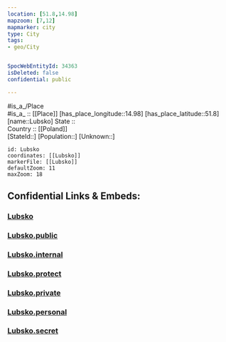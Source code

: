 ```yaml
---
location: [51.8,14.98] 
mapzoom: [7,12] 
mapmarker: city 
type: City
tags:
- geo/City


SpocWebEntityId: 34363
isDeleted: false
confidential: public

---
```

#is_a_/Place  
#is_a_ :: [[Place]] 
[has_place_longitude::14.98] 
[has_place_latitude::51.8] 
[name::Lubsko] 
State ::  
Country :: [[Poland]]  
[StateId::] 
[Population::] 
[Unknown::] 


```leaflet
id: Lubsko
coordinates: [[Lubsko]] 
markerFile: [[Lubsko]] 
defaultZoom: 11 
maxZoom: 18
```


## Confidential Links & Embeds: 

### [Lubsko](/_Standards/Earth/Continent/Europe/Europe~East/Poland/Provinces~Poland/Lubusz/City/Lubsko.md) 

### [Lubsko.public](/_public/Earth/Continent/Europe/Europe~East/Poland/Provinces~Poland/Lubusz/City/Lubsko.public.md) 

### [Lubsko.internal](/_internal/Earth/Continent/Europe/Europe~East/Poland/Provinces~Poland/Lubusz/City/Lubsko.internal.md) 

### [Lubsko.protect](/_protect/Earth/Continent/Europe/Europe~East/Poland/Provinces~Poland/Lubusz/City/Lubsko.protect.md) 

### [Lubsko.private](/_private/Earth/Continent/Europe/Europe~East/Poland/Provinces~Poland/Lubusz/City/Lubsko.private.md) 

### [Lubsko.personal](/_personal/Earth/Continent/Europe/Europe~East/Poland/Provinces~Poland/Lubusz/City/Lubsko.personal.md) 

### [Lubsko.secret](/_secret/Earth/Continent/Europe/Europe~East/Poland/Provinces~Poland/Lubusz/City/Lubsko.secret.md)

